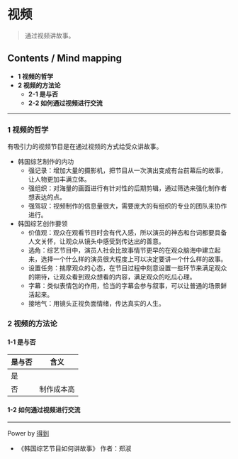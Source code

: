 # 视频
> 通过视频讲故事。

## Contents / Mind mapping
- **1 视频的哲学**
- **2 视频的方法论**
  - **2-1 是与否**
  - **2-2 如何通过视频进行交流**

---

### 1 视频的哲学

有吸引力的视频节目是在通过视频的方式给受众讲故事。

- 韩国综艺制作的内功
  - 强记录：增加大量的摄影机，把节目从一次演出变成有台前幕后的故事，让人物更加丰满立体。
  - 强组织：对海量的画面进行有针对性的后期剪辑，通过筛选来强化制作者想表达的点。
  - 强驾驭：视频制作的信息量很大，需要庞大的有组织的专业的团队来协作进行。
- 韩国综艺创作要领
  - 价值观：观众在观看节目时会有代入感，所以演员的神态和台词都要具备人文关怀，让观众从镜头中感受到传达出的善意。
  - 选角：综艺节目中，演员人社会比故事情节更早的在观众脑海中建立起来，选择一个什么样的演员很大程度上可以决定要讲一个什么样的故事。
  - 设置任务：揣摩观众的心态，在节目过程中刻意设置一些环节来满足观众的期待，让观众看到观众想看的内容，满足观众的吃瓜心理。
  - 字幕：类似表情包的作用，恰当的字幕会参与叙事，可以让普通的场景鲜活起来。
  - 接地气：用镜头正视负面情绪，传达真实的人生。



### 2 视频的方法论

#### 1-1 是与否

|是与否|含义|
|  --  | -- |
|是||
|否|制作成本高|

#### 1-2 如何通过视频进行交流



---
Power by [得到](https://www.igetget.com)
- 《韩国综艺节目如何讲故事》 作者：郑淑
